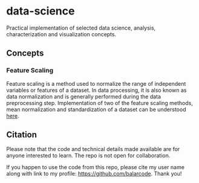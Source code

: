 # data-science

Practical implementation of selected data science, analysis, characterization and visualization concepts.

## Concepts

### Feature Scaling

Feature scaling is a method used to normalize the range of independent variables or features of a dataset. In data processing, it is also known as data normalization and is generally performed during the data preprocessing step. Implementation of two of the feature scaling methods, mean normalization and standardization of a dataset can be understood [here](https://github.com/balarcode/subjects/tree/main/random_process#readme).

## Citation

Please note that the code and technical details made available are for anyone interested to learn. The repo is not open for collaboration.

If you happen to use the code from this repo, please cite my user name along with link to my profile: https://github.com/balarcode. Thank you!
